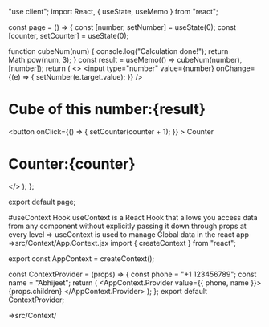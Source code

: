"use client";
import React, { useState, useMemo } from "react";

const page = () => {
  const [number, setNumber] = useState(0);
  const [counter, setCounter] = useState(0);

  function cubeNum(num) {
    console.log("Calculation done!");
    return Math.pow(num, 3);
  }
  const result = useMemo(() => cubeNum(number), [number]);
  return (
    <>
      <input
        type="number"
        value={number}
        onChange={(e) => {
          setNumber(e.target.value);
        }}
      />
      <h1>Cube of this number:{result}</h1>
      <button
        onClick={() => {
          setCounter(counter + 1);
        }}
      >
        Counter
      </button>
      <h1>Counter:{counter}</h1>
    </>
  );
};

export default page;




#useContext Hook 
useContext is a React Hook that allows you access data from any component without explicitly passing it down through props at every level
=> useContext is used to manage Global data in the react app
=>src/Context/App.Context.jsx import { createContext } from "react";

export const AppContext = createContext();

const ContextProvider = (props) => {
  const phone = "+1 123456789";
  const name = "Abhijeet";
  return (
    <AppContext.Provider value={{ phone, name }}>
      {props.children}
    </AppContext.Provider>
  );
};
export default ContextProvider;

=>src/Context/
